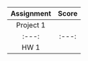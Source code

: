| Assignment    | Score   |
| :---: | :---: |
| Project 1   |    |
| :---: | :---: |
| HW 1   |    |
